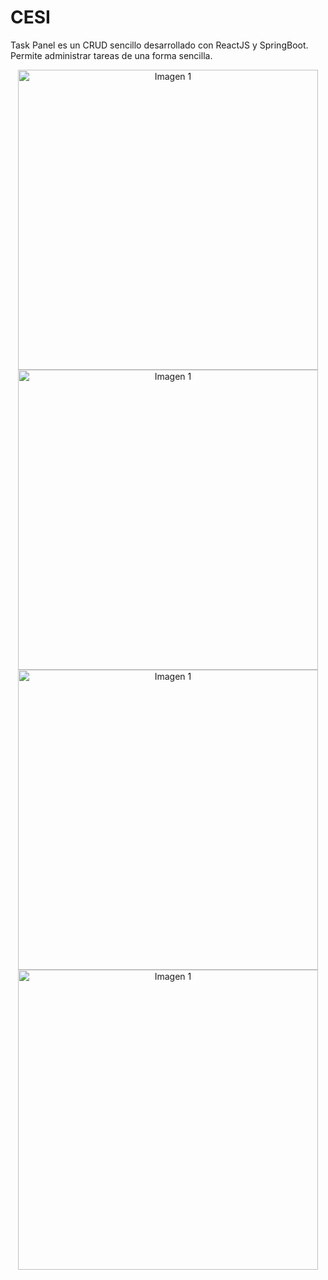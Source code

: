 # **CESI**
Task Panel es un CRUD sencillo desarrollado con ReactJS y SpringBoot. Permite administrar tareas de una forma sencilla.

<center>
        <img src="https://github.com/user-attachments/assets/c555c5f1-df88-4404-bdf1-5190e30036c8" alt="Imagen 1" width="480">
              <img src="https://github.com/user-attachments/assets/0dd488c2-df9c-4b0e-a974-337857950554"  alt="Imagen 1" width="480">
                    <img src="https://github.com/user-attachments/assets/179c7fa9-832e-4cc4-9bc5-58e8a38576d4"  alt="Imagen 1" width="480">
                    <img src="https://github.com/user-attachments/assets/5c2f8c7e-166a-4feb-9fc9-dd1c596a0fc9"  alt="Imagen 1" width="480">
</center>
